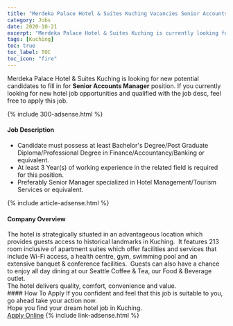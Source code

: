 ```yaml
---
title: "Merdeka Palace Hotel & Suites Kuching Vacancies Senior Accounts Manager" 
category: Jobs 
date: 2020-10-21 
excerpt: "Merdeka Palace Hotel & Suites Kuching is currently looking for suitable person to fill in the Senior Accounts Manager which positioned at Kuching" 
tags: [Kuching] 
toc: true 
toc_label: TOC 
toc_icon: "fire" 
--- 
```


<p>Merdeka Palace Hotel & Suites Kuching is looking for new potential candidates to fill in for <b>Senior Accounts Manager</b> position. If you currently looking for new hotel job opportunities and qualified with the job desc, feel free to apply this job.
</p>{% include 300-adsense.html %} 
<div><div><h4>Job Description</h4></div><div><div><span><div><ul><li>Candidate must possess at least Bachelor's Degree/Post Graduate Diploma/Professional Degree in Finance/Accountancy/Banking or equivalent.</li><li>At least 3&#160;Year(s) of working experience in the related field is required for this position.</li><li>Preferably Senior Manager specialized in Hotel Management/Tourism Services or equivalent.</li></ul></div></span></div></div></div> 
{% include article-adsense.html %} 
<div><div><h4>Company Overview</h4></div><div><div><span><div><div>The hotel is strategically situated in an advantageous location which provides guests access to historical landmarks in Kuching. &#160;It features 213 room inclusive of apartment suites which offer facilities and services that include Wi-Fi access, a health centre, gym, swimming pool and an extensive banquet &amp; conference facilities. &#160;Guests can also have a chance to enjoy all day dining at our Seattle Coffee &amp; Tea, our Food &amp; Beverage outlet.</div>
<div>The hotel delivers quality, comfort, convenience and value.</div></div></span></div></div></div> 
#### How To Apply 
If you confident and feel that this job is suitable to you, go ahead take your action now. <br/> 
Hope you find your dream hotel job in Kuching. <br/> 
<a href="https://www.jobstreet.com.my/en/job/senior-accounts-manager-4407219?jobId=jobstreet-my-job-4407219" class="btn btn--info" target="_blank" rel="nofollow noopenner">Apply Online</a> 
{% include link-adsense.html %} 